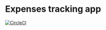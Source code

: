 # Expenses tracking app

[![CircleCI](https://circleci.com/gh/JonyShindler/expenses-app.svg?style=svg&circle-token=193f079b1c9d5b984ea0610120fd2dde96c448e6)](https://circleci.com/gh/JonyShindler/expenses-app)